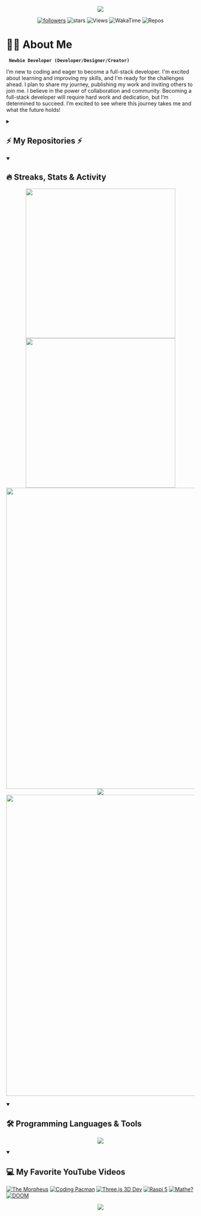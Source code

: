 <!-- Header Animated Image BEGIN -->
<p align="center">
    <img src="https://capsule-render.vercel.app/api?type=waving&height=300&color=000000&fontColor=FF0000&text=Welcome!&fontSize=90&animation=twinkling&fontAlignY=30&desc=I%20am%20Gylan%20Salih&descSize=30" />
</p>
<!-- Header Animated Image END -->

<!-- Social badges section -->
<!-- Badges with custom icons - https://github.com/DenverCoder1/custom-icon-badges -->
<!-- View counter - https://komarev.com -->
<!-- https://custom-icon-badges.demolab.com-->

<p align="center">
  <a href="https://github.com/GylanSalih?tab=followers">
    <img alt="followers" title="Follow me on Github" src="https://custom-icon-badges.demolab.com/github/followers/gylansalih?color=FF0000&labelColor=000000&logo=person-add&logoColor=white&style=for-the-badge&label=Follow"/></a>
    <img alt="stars" title="stars" src="https://custom-icon-badges.demolab.com/github/stars/gylansalih?color=FF0000&&labelColor=000000&style=for-the-badge&logo=star"/>
    <img alt="Views" title="Views" src="https://komarev.com/ghpvc/?username=gylansalih&color=00000F&style=for-the-badge"/>
    <img alt="WakaTime" title="WakaTime" src="https://wakatime.com/badge/user/a7712081-caba-4e50-9f41-e59067e77902.svg?&logoColor=white&color=00000F&style=for-the-badge"/>
    <img alt="Repos" title="Repos" src="https://custom-icon-badges.demolab.com/badge/-Coming--Soon-black?logo=package&style=for-the-badge&logoColor=white"/>
<p/>

<!-- About Me Text BEGIN -->
# 👨‍💻 About Me
**` Newbie Developer (Developer/Designer/Creator)`**

I’m new to coding and eager to become a full-stack developer. I'm excited about learning and improving my skills, and I'm ready for the challenges ahead. I plan to share my journey, publishing my work and inviting others to join me. I believe in the power of collaboration and community. Becoming a full-stack developer will require hard work and dedication, but I’m determined to succeed. I’m excited to see where this journey takes me and what the future holds!
<!-- About Me Text BEGIN -->

<details>
    <summary><h2>⚡ My Repositories ⚡</h2></summary>
<p align="center">
    <a href="https://github.com/GylanSalih/Website-Portfolio" target="_blank">
    <img alt="Portfolio" title="Portfolio" height="150" src="https://github-readme-stats.vercel.app/api/pin/?username=gylansalih&repo=Website-Portfolio&bg_color=000000&text_color=FFFFFF&hide_border=true&title_color=FF0000"/></a>
    <a href="https://github.com/GylanSalih/Slider-Template-Website" target="_blank">
    <img alt="Slider Template" title="Slider Template" height="150" src="https://github-readme-stats.vercel.app/api/pin/?username=gylansalih&repo=Slider-Template-Website&bg_color=000000&text_color=FFFFFF&hide_border=true&title_color=FF0000"/></a>
    <a href="https://github.com/GylanSalih/Calculator" target="_blank">
    <img alt="Calculator" title="Calculator" height="150" src="https://github-readme-stats.vercel.app/api/pin/?username=gylansalih&repo=Calculator&bg_color=000000&text_color=FFFFFF&hide_border=true&title_color=FF0000"/></a>
    <a href="https://github.com/GylanSalih/TicTacToe" target="_blank">
    <img alt="TicTacToe" title="TicTacToe" height="150" src="https://github-readme-stats.vercel.app/api/pin/?username=gylansalih&repo=TicTacToe&bg_color=000000&text_color=FFFFFF&hide_border=true&title_color=FF0000"/></a>
        <a href="https://github.com/GylanSalih/GylanSalih" target="_blank">
    <img alt="ReadMe.Design" title="ReadMe.Design" height="150" src="https://github-readme-stats.vercel.app/api/pin/?username=gylansalih&repo=GylanSalih&bg_color=000000&text_color=FFFFFF&hide_border=true&title_color=FF0000"/></a>
</details>



<details open>  
  <summary><h2>🔥 Streaks, Stats & Activity</h2></summary>
<p align="center">
    <!-- https://github.com/anuraghazra/github-readme-stats // Github Stats-->
    <img align="center" width="400" src="https://github-readme-stats.vercel.app/api?username=gylansalih&hide_border=true&title_color=FFFFFF&show_icons=true&bg_color=000000&text_color=FFFFFF&icon_color=FF0000&ring_color=FF0000" />
    <!-- https://github.com/DenverCoder1/github-readme-streak-stats // Streaks Stats -->
    <img align="center" width="400" src="https://streak-stats.demolab.com/?user=gylansalih&theme=highcontrast&border=000000&currStreakNum=FF0000&card_height=205&ring=FF0000&fire=FF0000&currStreakLabel=FF0000" />
    <br/>
    <!-- https://github.com/Ashutosh00710/github-readme-activity-graph // Graph-Koordinaten -->
<img width="805" src="https://github-readme-activity-graph.vercel.app/graph?username=gylansalih&theme=high-contrast&area=true&area_color=FF0000&hide_border=true&point=FF0000&line=FF0000" />
    <!-- https://github.com/anuraghazra/github-readme-stats // Most Used Language-->
    <img align="center" src="https://github-readme-stats.vercel.app/api/top-langs/?username=gylansalih&layout=compact&bg_color=000000&card_width=805&text_color=FFFFFF&hide_border=true&title_color=FF0000" />
    <br/>
    <!-- https://github.com/anuraghazra/github-readme-stats // WakaTime Stats-->
<img align="center" width="805" src="https://github-readme-stats.vercel.app/api/wakatime?username=gylansalih&theme=midnight-purple&hide_border=true&title_color=FF0000&text_color=FFFFFF&bg_color=000000&card_width=805&layout=default" />
</p>
</details>

<details open> 
  <summary><h2>🛠️ Programming Languages & Tools</h2></summary>
    <p align="center">
<img align="center" src="https://skillicons.dev/icons?i=html,css,js,nodejs,php,py,tailwind,ubuntu,threejs,unreal,windows,stackoverflow,github,mysql,vscode,ps,raspberrypi,wordpress,xd,ai&perline=14" />
</p>
</details>

<details open> 
  <summary><h2>💻 My Favorite YouTube Videos</h2></summary>
   <p align="center">
       
<!-- BEGIN YOUTUBE-CARDS -->
[![The Morpheus](https://ytcards.demolab.com/?id=RLgAH_6PevU&tg&title=Morpheus+Reagiert+Cyberangriff&lang=en&timestamp=1636628400&background_color=%230d1117&title_color=%23ffffff&stats_color=%23dedede&max_title_lines=1&width=250&border_radius=5&duration=436 "new video")](https://www.youtube.com/watch?v=RLgAH_6PevU)
[![Coding Pacman](https://ytcards.demolab.com/?id=GXlckaGr0Eo&title=Coding+Pacman&lang=en&timestamp=1636628400&background_color=%230d1117&title_color=%23ffffff&stats_color=%23dedede&max_title_lines=1&width=250&border_radius=5&duration=436 "new video")](https://www.youtube.com/watch?v=GXlckaGr0Eo)
[![Three.js 3D Dev](https://ytcards.demolab.com/?id=FkowOdMjvYo&title=Develop+3D+Animated+Websites&lang=en&timestamp=1636628400&background_color=%230d1117&title_color=%23ffffff&stats_color=%23dedede&max_title_lines=1&width=250&border_radius=5&duration=436 "new video")](https://www.youtube.com/watch?v=FkowOdMjvYo&t=2353s)
[![Raspi 5](https://ytcards.demolab.com/?id=mO-ytowm3XU&tg&title=Raspi+5+Benchmarks&lang=en&timestamp=1636628400&background_color=%230d1117&title_color=%23ffffff&stats_color=%23dedede&max_title_lines=1&width=250&border_radius=5&duration=436 "new video")](https://www.youtube.com/watch?v=mO-ytowm3XU)
[![Mathe?](https://ytcards.demolab.com/?id=zc_kbyd98JY&tg&title=Mathe+in+der+Informatik&lang=en&timestamp=1636628400&background_color=%230d1117&title_color=%23ffffff&stats_color=%23dedede&max_title_lines=1&width=250&border_radius=5&duration=436 "new video")](https://www.youtube.com/watch?v=zc_kbyd98JY)
[![DOOM](https://ytcards.demolab.com/?id=ECqUrT7IdqQ&t=2611s&title=DOOM+Game+in+Python&lang=en&timestamp=1636628400&background_color=%230d1117&title_color=%23ffffff&stats_color=%23dedede&max_title_lines=1&width=250&border_radius=5&duration=436 "new video")](https://www.youtube.com/watch?v=ECqUrT7IdqQ&t=2611s)
<!-- END YOUTUBE-CARDS -->
</p>
</details>



<!-- Footer Animated Image -->
<p align="center">
    <img src="https://capsule-render.vercel.app/api?type=waving&height=300&color=000000&fontColor=FF0000&text=Feel%20free%20to%20Follow&fontSize=60&animation=twinkling&fontAlignY=30&desc=%20for%20more%20Updates&descSize=30&section=footer" />
</p>
